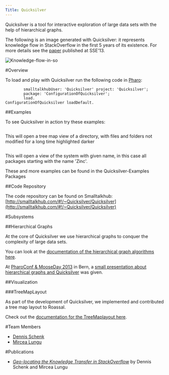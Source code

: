 ```yaml
---
Title: Quicksilver
---
```


Quicksilver is a tool for interactive exploration of large data sets with the help of hierarchical graphs. 

The following is an image generated with Quicksilver: it represents knowledge flow in StackOverflow in the first 5 years of its existence. For more details see the [paper](http://scg.unibe.ch/scgbib?query=Sche13a) published at SSE'13.

![Knowledge-flow-in-so](%assets_url%/files/8e/jwotis46cr3wak88t406nu5lnvssvb/image.jpg)

#Overview

To load and play with Quicksilver run the following code in [Pharo](http://www.pharo-project.org/):

```Gofer new
        smalltalkhubUser: 'Quicksilver' project: 'Quicksilver';
        package: 'ConfigurationOfQuicksilver';
        load.
ConfigurationOfQuicksilver loadDefault.
```

##Examples

To see Quicksilver in action try these examples:

```QsFilesystemViewer for: '/some/path/on/your/system'
```

This will open a tree map view of a directory, with files and folders not modified for a long time highlighted darker

```QsSystemViewer for: 'Zinc'
```

This will open a view of the system with given name, in this case all packages starting with the name 'Zinc'.

These and more examples can be found in the Quicksilver-Examples Packages

##Code Repository

The code repository can be found on Smalltalkhub: [http://smalltalkhub.com/#!/~Quicksilver/Quicksilver](http://smalltalkhub.com/#!/~Quicksilver/Quicksilver)

#Subsystems

##Hierarchical Graphs

At the core of Quicksilver we use hierarchical graphs to conquer the complexity of large data sets.

You can look at the [documentation of the hierarchical graph algorithms here](%base_url%/research/quicksilver/HierarchicalGraph).

At [PharoConf  & MooseDay 2013](http://scg.unibe.ch/wiki/events/pharoconf-mooseday-2013) in Bern, a [small presentation about hierarchical graphs and Quicksilver](http://www.youtube.com/watch?v=pOxKVVoCH3A) was given.

##Visualization

###TreeMapLayout

As part of the development of Quicksilver, we implemented and contributed a tree map layout to Roassal.

Check out the [documentation for the TreeMaplayout here](%base_url%/research/quicksilver/TreeMapLayout).

#Team Members

-  [Dennis Schenk](%base_url%/wiki/alumni/dennisschenk)
-  [Mircea Lungu](%base_url%/staff/mircea)


#Publications

-  [*Geo-locating the Knowledge Transfer in StackOverflow*](http://scg.unibe.ch/archive/papers/Sche13a-GeolocatingStackOverflow.pdf) by Dennis Schenk and Mircea Lungu
